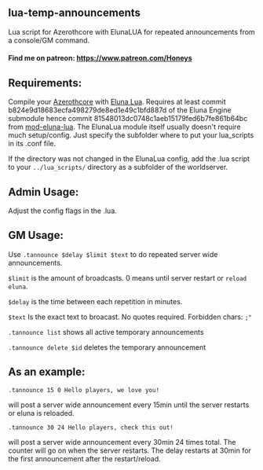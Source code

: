 ## lua-temp-announcements
Lua script for Azerothcore with ElunaLUA for repeated announcements from a console/GM command.

#### Find me on patreon: https://www.patreon.com/Honeys

## Requirements:
Compile your [Azerothcore](https://github.com/azerothcore/azerothcore-wotlk) with [Eluna Lua](https://www.azerothcore.org/catalogue-details.html?id=131435473).
Requires at least commit b824e9d18683ecfa498279de8ed1e49c1bfd887d of the Eluna Engine submodule hence commit 81548013dc0748c1aeb15179fed6b7fe861b64bc from [mod-eluna-lua](https://github.com/azerothcore/mod-eluna-lua-engine).
The ElunaLua module itself usually doesn't require much setup/config. Just specify the subfolder where to put your lua_scripts in its .conf file.

If the directory was not changed in the ElunaLua config, add the .lua script to your `../lua_scripts/` directory as a subfolder of the worldserver.

## Admin Usage:
Adjust the config flags in the .lua.

## GM Usage:
Use `.tannounce $delay $limit $text` to do repeated server wide announcements.

`$limit` is the amount of broadcasts. 0 means until server restart or `reload eluna`.

`$delay` is the time between each repetition in minutes.

`$text` Is the exact text to broacast. No quotes required. Forbidden chars: `;"`

`.tannounce list` shows all active temporary announcements

`.tannounce delete $id` deletes the temporary announcement

## As an example:
`.tannounce 15 0 Hello players, we love you!`

will post a server wide announcement every 15min until the server restarts or eluna is reloaded.

`.tannounce 30 24 Hello players, check this out!`

will post a server wide announcement every 30min 24 times total. The counter will go on when the server restarts. The delay restarts at 30min for the first announcement after the restart/reload.
